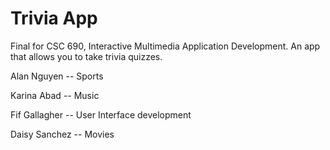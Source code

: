 # Trivia App 
Final for CSC 690, Interactive Multimedia Application Development. An app that allows you to take trivia quizzes. 
 

Alan Nguyen -- Sports 

Karina Abad -- Music 

Fif Gallagher -- User Interface development

Daisy Sanchez -- Movies
